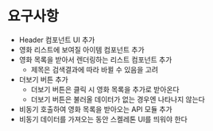 # 요구사항

- Header 컴포넌트 UI 추가
- 영화 리스트에 보여질 아이템 컴포넌트 추가
- 영화 목록을 받아서 렌더링하는 리스트 컴포넌트 추가
  - 제목은 검색결과에 따라 바뀔 수 있음을 고려
- 더보기 버튼 추가
  - 더보기 버튼은 클릭 시 영화 목록을 추가로 받아온다
  - 더보기 버튼은 불러올 데이터가 없는 경우엔 나타나지 않는다
- 비동기 호출하여 영화 목록을 받아오는 API 모듈 추가
- 비동기 데이터를 가져오는 동안 스켈레톤 UI를 띄워야 한다
